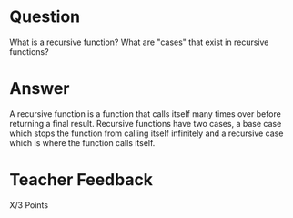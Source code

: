 # Question

What is a recursive function? What are "cases" that exist in recursive functions?

# Answer

A recursive function is a function that calls itself many times over before returning a final result. Recursive functions have two cases, a base case which stops the function from calling itself infinitely and a recursive case which is where the function calls itself.

# Teacher Feedback

X/3 Points